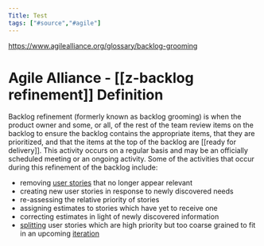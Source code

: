 ```yaml
---
Title: Test
tags: ["#source","#agile"]
---
```

https://www.agilealliance.org/glossary/backlog-grooming

# Agile Alliance - [[z-backlog refinement]] Definition
Backlog refinement (formerly known as backlog grooming) is when the product owner and some, or all, of the rest of the team review items on the backlog to ensure the backlog contains the appropriate items, that they are prioritized, and that the items at the top of the backlog are [[ready for delivery]]. This activity occurs on a regular basis and may be an officially scheduled meeting or an ongoing activity. Some of the activities that occur during this refinement of the backlog include:

- removing [user stories](https://www.agilealliance.org/glossary/user-stories) that no longer appear relevant
- creating new user stories in response to newly discovered needs
- re-assessing the relative priority of stories
- assigning estimates to stories which have yet to receive one
- correcting estimates in light of newly discovered information
- [splitting](https://www.agilealliance.org/glossary/split/) user stories which are high priority but too coarse grained to fit in an upcoming [iteration](https://www.agilealliance.org/glossary/iteration)